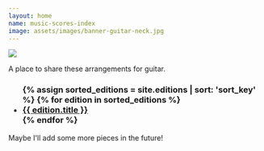 ```yaml
---
layout: home
name: music-scores-index
image: assets/images/banner-guitar-neck.jpg
---
```


![]({{page.image}})

A place to share these arrangements for guitar.

<p>
<h3>
<ul>
{% assign sorted_editions = site.editions | sort: 'sort_key' %}
{% for edition in sorted_editions %}
  <li>
    <a href="{{ site.baseurl }}{{ edition.url }}">
      {{ edition.title }}
    </a>
  </li>
{% endfor %}
</ul>
</h3>
</p>


Maybe I'll add some more pieces in the future!


<br>
<br>
<br>
<br>
<br>